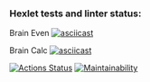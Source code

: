 ### Hexlet tests and linter status:

Brain Even
[![asciicast](https://asciinema.org/a/507450.svg)](https://asciinema.org/a/507450)

Brain Calc
[![asciicast](https://asciinema.org/a/507455.svg)](https://asciinema.org/a/507455)

[![Actions Status](https://github.com/shakedizzy/python-project-lvl1/workflows/hexlet-check/badge.svg)](https://github.com/shakedizzy/python-project-lvl1/actions)
[![Maintainability](https://api.codeclimate.com/v1/badges/a99a88d28ad37a79dbf6/maintainability)](https://codeclimate.com/github/codeclimate/codeclimate/maintainability)
